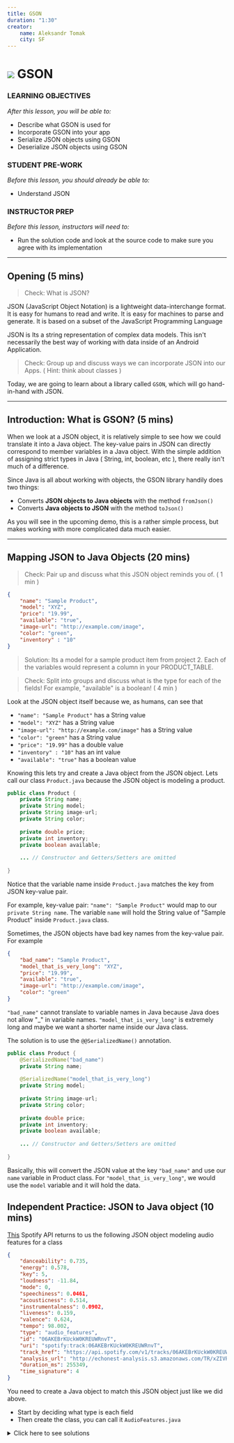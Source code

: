```yaml
---
title: GSON
duration: "1:30"
creator:
    name: Aleksandr Tomak
    city: SF
---
```

# ![](https://ga-dash.s3.amazonaws.com/production/assets/logo-9f88ae6c9c3871690e33280fcf557f33.png) GSON

### LEARNING OBJECTIVES
*After this lesson, you will be able to:*
- Describe what GSON is used for
- Incorporate GSON into your app
- Serialize JSON objects using GSON
- Deserialize JSON objects using GSON

### STUDENT PRE-WORK
*Before this lesson, you should already be able to:*
- Understand JSON

### INSTRUCTOR PREP
*Before this lesson, instructors will need to:*
- Run the solution code and look at the source code to make sure you agree with its implementation

---
<a name="opening"></a>
## Opening (5 mins)

> Check: What is JSON?

JSON (JavaScript Object Notation) is a lightweight data-interchange format. It is easy for humans to read and write. It is easy for machines to parse and generate. It is based on a subset of the JavaScript Programming Language

JSON is Its a string representation of complex data models. This isn't necessarily the best way of working with data inside of an Android Application. 

> Check: Group up and discuss ways we can incorporate JSON into our Apps. ( Hint: think about classes )

Today, we are going to learn about a library called `GSON`, which will go hand-in-hand with JSON.

***

<a name="introduction"></a>
## Introduction: What is GSON? (5 mins)

When we look at a JSON object, it is relatively simple to see how we could translate it into a Java object. The key-value pairs in JSON can directly correspond to member variables in a Java object. With the simple addition of assigning strict types in Java ( String, int, boolean, etc ), there really isn't much of a difference. 

Since Java is all about working with objects, the GSON library handily does two things:
- Converts **JSON objects to Java objects** with the method `fromJson()`
- Converts **Java objects to JSON** with the method `toJson()`

As you will see in the upcoming demo, this is a rather simple process, but makes working with more complicated data much easier.

***

## Mapping JSON to Java Objects (20 mins)

> Check: Pair up and discuss what this JSON object reminds you of. ( 1 min )

```json
{
	"name": "Sample Product",
	"model": "XYZ",
	"price": "19.99",
	"available": "true",
	"image-url": "http://example.com/image",
	"color": "green",
	"inventory" : "10"
}
```
> Solution: Its a model for a sample product item from project 2. Each of the variables would represent a column in your PRODUCT_TABLE.

> Check: Split into groups and discuss what is the type for each of the fields! For example, "available" is a boolean! ( 4 min )


Look at the JSON object itself because we, as humans, can see that 
* `"name": "Sample Product"` has a String value 
* `"model": "XYZ"` has a String value 
* `"image-url": "http://example.com/image"` has a String value 
* `"color": "green"` has a String value 
* `"price": "19.99"` has a double value 
* `"inventory" : "10"` has an int value 
* `"available": "true"` has a boolean value 

Knowing this lets try and create a Java object from the JSON object. Lets call our class `Product.java` because the JSON object is modeling a product.

```java
public class Product {
	private String name;
	private String model;
	private String image-url;
	private String color;
	
	private double price;
	private int inventory;
	private boolean available;
	
	... // Constructor and Getters/Setters are omitted
	
}
```

Notice that the variable name inside `Product.java` matches the key from JSON key-value pair. 

For example, key-value pair: `"name": "Sample Product"` would map to our `private String name`. The variable `name` will hold the String value of "Sample Product" inside `Product.java` class.


Sometimes, the JSON objects have bad key names from the key-value pair. For example
```json
{
	"bad_name": "Sample Product",
	"model_that_is_very_long": "XYZ",
	"price": "19.99",
	"available": "true",
	"image-url": "http://example.com/image",
	"color": "green"
}
```

`"bad_name"` cannot translate to variable names in Java because Java does not allow "_" in variable names.
`"model_that_is_very_long"` is extremely long and maybe we want a shorter name inside our Java class.

The solution is to use the `@@SerializedName()` annotation.

```java 
public class Product {
	@SerializedName("bad_name")
	private String name;
	
	@SerializedName("model_that_is_very_long")
	private String model;
	
	private String image-url;
	private String color;
	
	private double price;
	private int inventory;
	private boolean available;
	
	... // Constructor and Getters/Setters are omitted
	
}
```

Basically, this will convert the JSON value at the key `"bad_name"` and use our `name` variable in Product class. For `"model_that_is_very_long"`, we would use the `model` variable and it will hold the data.


<a name="ind-practice"></a>
## Independent Practice: JSON to Java object (10 mins)

[This](https://developer.spotify.com/web-api/get-audio-features/) Spotify API returns to us the following JSON object modeling audio features for a class
```json
{
	"danceability": 0.735,
	"energy": 0.578,
	"key": 5,
	"loudness": -11.84,
	"mode": 0,
	"speechiness": 0.0461,
	"acousticness": 0.514,
	"instrumentalness": 0.0902,
	"liveness": 0.159,
	"valence": 0.624,
	"tempo": 98.002,
	"type": "audio_features",
	"id": "06AKEBrKUckW0KREUWRnvT",
	"uri": "spotify:track:06AKEBrKUckW0KREUWRnvT",
	"track_href": "https://api.spotify.com/v1/tracks/06AKEBrKUckW0KREUWRnvT",
	"analysis_url": "http://echonest-analysis.s3.amazonaws.com/TR/xZIVRgimIx9_iJFqTriVhCm_4unjh7tZAglpO5D-xS4xNkvxq70uCFAtuoVYTaIeHbWoLKvCB6W-kvd9E=/3/full.json?AWSAccessKeyId=AKIAJRDFEY23UEVW42BQ&Expires=1455893394&Signature=rmceqCXLMbPrXt9RTIJwk%2BQzxoY%3D",
	"duration_ms": 255349,
	"time_signature": 4
}
```

You need to create a Java object to match this JSON object just like we did above.
- Start by deciding what type is each field
- Then create the class, you can call it `AudioFeatures.java`

<details>
  <summary>Click here to see solutions</summary>
```java
public class AudioFeatures {
    private double danceability;
    private double energy;
    private double loudness;
    private double speechiness;
    private double acousticness;
    private double instrumentalness;
    private double liveness;
    private double valence;
    private double tempo;

    private String type;
    private String id;
    private String uri;
    
    @SerializedName("track_href")
    private String trackUrl;
    @SerializedName("analysis_url")
    private String analysisUrl;
    
    private int key;
    private int mode;
    private int time_signature;
    private long duration_ms;
    
    // Getters and Setters


    public double getDanceability() {
        return danceability;
    }

    public void setDanceability(double danceability) {
        this.danceability = danceability;
    }

    public double getEnergy() {
        return energy;
    }

    public void setEnergy(double energy) {
        this.energy = energy;
    }

    public double getLoudness() {
        return loudness;
    }

    public void setLoudness(double loudness) {
        this.loudness = loudness;
    }

    public double getSpeechiness() {
        return speechiness;
    }

    public void setSpeechiness(double speechiness) {
        this.speechiness = speechiness;
    }

    public double getAcousticness() {
        return acousticness;
    }

    public void setAcousticness(double acousticness) {
        this.acousticness = acousticness;
    }

    public double getInstrumentalness() {
        return instrumentalness;
    }

    public void setInstrumentalness(double instrumentalness) {
        this.instrumentalness = instrumentalness;
    }

    public double getLiveness() {
        return liveness;
    }

    public void setLiveness(double liveness) {
        this.liveness = liveness;
    }

    public double getValence() {
        return valence;
    }

    public void setValence(double valence) {
        this.valence = valence;
    }

    public double getTempo() {
        return tempo;
    }

    public void setTempo(double tempo) {
        this.tempo = tempo;
    }

    public String getType() {
        return type;
    }

    public void setType(String type) {
        this.type = type;
    }

    public String getId() {
        return id;
    }

    public void setId(String id) {
        this.id = id;
    }

    public String getUri() {
        return uri;
    }

    public void setUri(String uri) {
        this.uri = uri;
    }

    public String getTrackUrl() {
        return trackUrl;
    }

    public void setTrackUrl(String trackUrl) {
        this.trackUrl = trackUrl;
    }

    public String getAnalysisUrl() {
        return analysisUrl;
    }

    public void setAnalysisUrl(String analysisUrl) {
        this.analysisUrl = analysisUrl;
    }

    public int getKey() {
        return key;
    }

    public void setKey(int key) {
        this.key = key;
    }

    public int getMode() {
        return mode;
    }

    public void setMode(int mode) {
        this.mode = mode;
    }

    public int getTime_signature() {
        return time_signature;
    }

    public void setTime_signature(int time_signature) {
        this.time_signature = time_signature;
    }

    public long getDuration_ms() {
        return duration_ms;
    }

    public void setDuration_ms(long duration_ms) {
        this.duration_ms = duration_ms;
    }
}
```
</details>


## Nested JSON objects to Nested Java objects ( 10 mins)

Given the following JSON 
```json
{
	"book-one": {
		"title": "Enders Game"
	},
	"book-two": {
		"title": "The Martian"
	}
}
```

We see that we have objects `book_one` and `book_two` ( who have a variable `title`). Both of these are encapsulated by the whole json object. 

The outer object could represent a Bookshelf that has these two books. Lets model this JSON bookshelf as a Java object.

First, we need to model the **inner** JSON object, meaning the book object itself.
```java
public class Book {
	private String title;
	
	... // Rest of code omitted
}
```

This Book class represents **any** book object. It can work for book-one or book-two because both of those just have the `String title` field.

Now, lets make use of the Book class in our BookShelf class ( outer JSON object that holds both books )
```java
public class BookShelf {
	@SerializedName("book-one")
	private Book book1 // notice we use a different variable name and use @SerializedName()
	
	@SerializedName("book-two")
	private Book book2 // notice we use a different variable name and use @SerializedName()
	
	... // Rest of code omitted
}
```

You can model nested objects as deep as they go. Meaning that if BookShelf has Book objects but those Book objects could have Chapter objects which could also hold Page objects, etc. 


## JSON Arrays to Java Arrays

Lets take a look at how we can model JSON arrays inside of Java objects.

Given the following JSON object:
```json
{
	"employees": [
		{
			"firstName": "John",
			"lastName": "Doe"
		},
		{
			"firstName": "Anna",
			"lastName": "Smith"
		},
		{
			"firstName": "Peter",
			"lastName": "Jones"
		}
	]
}
```

Remember its easiest to work from **inside-out** when modeling JSON to Java.

We can see we have *3* employee objects that have a `firstName` and a `lastName`.

Lets create an `Employee.java` class
```java
public class Employee {
	private String firstName;
	private String lastName;
	
	... // Rest of code omitted
}
```

Next, we see we have an **array of employeess** which is called `"employees"`. This array of employees lives inside the whole JSON object which probably represents a company.

Lets create a `Company.java` class:
```java
public class Company {
	Employee[] employees;
	
	... // Rest of code omitted
}
```

Do you see how the JSON `"employees"` array is also an array of employee objects inside of Java? The variable name stays the same, ie `employees` but the `Employee[]` is created by us because each `Employee.java` object models one of the three employees.

<a name="ind-practice"></a>
## Independent Practice: Model JSON Arrays and Nested Objects to Java (20 mins)

Create proper Java classes to model this JSON object:
```json
{
	"bookshelfs": [
		{
			"books": [
				{
					"title": "Ender's Game",
					"author": "Orson Scott Card",
					"cover": {
						"color": "red",
						"material": "leather"
					}
				},
				{
					"title": "The Martian",
					"author": "Andy Weir",
					"cover": {
						"color": "blue",
						"material": "plastic"
					}
				},
				{
					"title": "A Song of Ice and Fire",
					"author": "George RR Martin",
					"cover": {
						"color": "green",
						"material": "paper"
					}
				}
			]
		},
		{
			"books": [
				{
					"title": "Harry Potter and the Chamber of Secrets",
					"author": "JK Rowling",
					"cover": {
						"color": "black",
						"material": "leather"
					}
				},
				{
					"title": "I, Robot",
					"author": "Isaac Asimov",
					"cover": {
						"color": "white",
						"material": "metal"
					}
				}
			]
		}
	]
}
```

Remember you should
- Start working our way from **inside-out** by creating models for simples case and then work your way up





If you get stuck, here are some hints:
- Create a model for BookCover.java
- Create a model for Book.java which has a BookCover object
- Create a model for Bookshelf.java that holds an array of Books
- Create a model for Libarary that holds an array of Bookselves 

<details>
  <summary>Click here to see solution for BookCover.java</summary>
```java
public class BookCover {
    private String color;
    private String material;

    public String getColor() {
        return color;
    }

    public void setColor(String color) {
        this.color = color;
    }

    public String getMaterial() {
        return material;
    }

    public void setMaterial(String material) {
        this.material = material;
    }
}
```
</details>

<details>
  <summary>Click here to see solution for Book.java</summary>
```java
public class Book {
    private String title;
    private String author;
    private BookCover cover;

    public String getTitle() {
        return title;
    }

    public void setTitle(String title) {
        this.title = title;
    }

    public String getAuthor() {
        return author;
    }

    public void setAuthor(String author) {
        this.author = author;
    }

    public BookCover getCover() {
        return cover;
    }

    public void setCover(BookCover cover) {
        this.cover = cover;
    }
}
```
</details>

<details>
  <summary>Click here to see solution for BookShelf.java</summary>
```java
public class Bookshelf {
    Book[] books;

    public Book[] getBooks() {
        return books;
    }

    public void setBooks(Book[] books) {
        this.books = books;
    }
}
```
</details>

<details>
  <summary>Click here to see solution for Library.java</summary>
```java
public class Library {
    Bookshelf[] bookshelfs;

    public Bookshelf[] getBookshelfs() {
        return bookshelfs;
    }

    public void setBookshelfs(Bookshelf[] bookshelfs) {
        this.bookshelfs = bookshelfs;
    }
}
```

You can also look at the [solution code](solution-code/ArraysAndNestedJSON/). It holds the above classes inside a package called **models**. The app does nothing but display hello world.


</details>

<a name="demo"></a>
## Demo: Using GSON (15 mins)


We're going to be using the Walmart API for our example in this exercise. Open the starter-code, and replace the API key with yours in the URL variable.

The first step is to add GSON to your gradle:

```
compile 'com.google.code.gson:gson:2.6'
```

Next, we will create a Java objects to represent our search result, and the items in the search result.

```java
public class WalmartItem {
    private String name;
    private String shortDescription;

    public String getName(){return name;}

    public String getShortDescription(){return shortDescription;}

    public void setName(String name){this.name = name;}

    public void setShortDescription(String description){this.shortDescription = description;}

    @Override
    public String toString() {
        return name;
    }
}
```

```java
public class WalmartSearchResult {
    private WalmartItem[] items;

    public void setItems(WalmartItem[] items){this.items = items;}

    public WalmartItem[] getItems(){return items;}

    @Override
    public String toString() {
        return items.length+" item(s) in the search result";
    }
}
```

The last step is simply to call `fromJson`:

```java
Gson gson = new Gson();
WalmartSearchResult result = gson.fromJson(data, WalmartSearchResult.class);
```

From here we can easily do whatever we want with the search results, such as printing out the name of the item.

We can also easily convert objects back to JSON:

```java
String json = gson.toJson(result);
```

***

<a name="ind-practice"></a>
## Independent Practice: Topic (20 mins)

Now it's time to practice. In pairs, add an EditText, a Button, and a ListView so you can search for an item using the Walmart API, and display the names of the items in your ListView.


***

<a name="conclusion"></a>
## Conclusion (5 mins)

GSON is an extremely helpful tool for more complicated JSON data, but it can be overkill for simple tasks. Being able to easily convert between JSON and Java is a nice feature to have, and can make data transfer code much cleaner.

***

### ADDITIONAL RESOURCES
- [GSON](https://github.com/google/gson)

